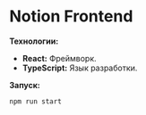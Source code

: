 # Notion Frontend

**Технологии:**
*   **React:** Фреймворк.
*   **TypeScript:** Язык разработки.

**Запуск:**
```bash
npm run start